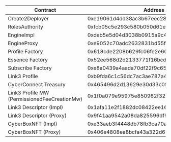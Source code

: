 | Contract                                     | Address                                    |
| -------------------------------------------- | ------------------------------------------ |
| Create2Deployer                              | 0xe19061d4dd38ac3b67eec28e90bdfb68065dbf7c |
| RolesAuthority                               | 0xfcb05c5e293c580b050d61e6b4879c3b2b0b5d5a |
| EngineImpl                                   | 0xdeb5e5d04d3038b0915a9c4c58c69b9fa3a1f96f |
| EngineProxy                                  | 0xe9052c70adc2632831bd55f243381c76f4f74a9a |
| Profile Factory                              | 0x618cde2208b629fc06fe2e6070db0fa0d9dc6475 |
| Essence Factory                              | 0x52ee568d2d2133771f16bcd9d8412607f04b90b1 |
| Subscribe Factory                            | 0xe8a0439a4aada70df22f9c6597081c74c2d90dc1 |
| Link3 Profile                                | 0xb9fda6c1c56dc7ac3ae787a46fd3434da991626d |
| CyberConnect Treasury                        | 0x465496d2d13629e30d33c0ff5c1d07dfe4f3cbe7 |
| Link3 Profile MW (PermissionedFeeCreationMw) | 0x1f0a079e95975e850962f325f337198034461eab |
| Link3 Descriptor (Impl)                      | 0x1afa11e2f1882dc08422ee16449c6b80055d442f |
| Link3 Descriptor (Proxy)                     | 0x9f41aa9542a08da825596df910d521daebea3c5d |
| CyberBoxNFT (Impl)                           | 0xe33aeb3f4448db78fb3ca70a9ab6bf08a71c348d |
| CyberBoxNFT (Proxy)                          | 0x406e4808ea8bcfa43a322d68cb2f7cbc54ba4b65 |
